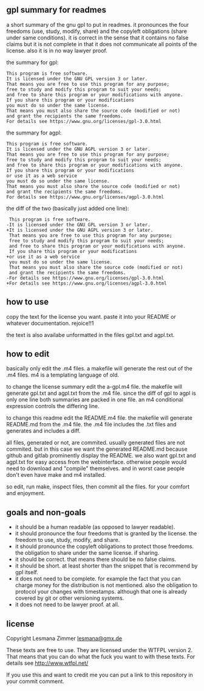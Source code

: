 gpl summary for readmes
-----------------------

a short summary of the gnu gpl to put in readmes.
it pronounces the four freedoms (use, study, modify, share)
and the copyleft obligations (share under same conditions).
it is correct in the sense that it contains no false claims
but it is not complete in that it does not communicate
all points of the license.
also it is in no way lawyer proof.

the summary for gpl:

    This program is free software.
    It is licensed under the GNU GPL version 3 or later.
    That means you are free to use this program for any purpose;
    free to study and modify this program to suit your needs;
    and free to share this program or your modifications with anyone.
    If you share this program or your modifications
    you must do so under the same license.
    That means you must also share the source code (modified or not)
    and grant the recipients the same freedoms.
    For details see https://www.gnu.org/licenses/gpl-3.0.html


the summary for agpl:

    This program is free software.
    It is licensed under the GNU AGPL version 3 or later.
    That means you are free to use this program for any purpose;
    free to study and modify this program to suit your needs;
    and free to share this program or your modifications with anyone.
    If you share this program or your modifications
    or use it as a web service
    you must do so under the same license.
    That means you must also share the source code (modified or not)
    and grant the recipients the same freedoms.
    For details see https://www.gnu.org/licenses/agpl-3.0.html


the diff of the two (basically just added one line):

     This program is free software.
    -It is licensed under the GNU GPL version 3 or later.
    +It is licensed under the GNU AGPL version 3 or later.
     That means you are free to use this program for any purpose;
     free to study and modify this program to suit your needs;
     and free to share this program or your modifications with anyone.
     If you share this program or your modifications
    +or use it as a web service
     you must do so under the same license.
     That means you must also share the source code (modified or not)
     and grant the recipients the same freedoms.
    -For details see https://www.gnu.org/licenses/gpl-3.0.html
    +For details see https://www.gnu.org/licenses/agpl-3.0.html


how to use
----------

copy the text for the license you want.
paste it into your README or whatever documentation.
rejoice!!1

the text is also availabe unformatted in the files gpl.txt and agpl.txt.

how to edit
-----------

basically only edit the .m4 files.
a makefile will generate the rest out of the .m4 files.
m4 is a templating language of old.

to change the license summary edit the a-gpl.m4 file.
the makefile will generate gpl.txt and agpl.txt from the .m4 file.
since the diff of gpl to agpl is only one line
both summaries are packed in one file.
an m4 conditional expression controls the differing line.

to change this readme edit the README.m4 file.
the makefile will generate README.md from the .m4 file.
the .m4 file includes the .txt files and generates and includes a diff.

all files, generated or not, are commited.
usually generated files are not commited.
but in this case we want the generated README.md
because github and gitlab prominently display the README.
we also want gpl.txt and agpl.txt for easy access from the webinterface.
otherwise people would need to download and "compile" themselves.
and in worst case people don't even have make and m4 installed.

so edit, run make, inspect files, then commit all the files.
for your comfort and enjoyment.

goals and non-goals
-------------------

* it should be a human readable (as opposed to lawyer readable).
* it should pronounce the four freedoms that is granted by the license.
  the freedom to use, study, modify, and share.
* it should pronounce the copyleft obligations to protect those freedoms.
  the obligation to share under the same license. if sharing.
* it should be correct. that means there should be no false claims.
* it should be short.
  at least shorter than the snippet that is recommend by gpl itself.
* it does not need to be complete.
  for example the fact that you can charge money for the distribution is not mentioned.
  also the obligation to protocol your changes with timestamps.
  although that one is already covered by git or other versioning systems.
* it does not need to be lawyer proof. at all.

license
-------

Copyright Lesmana Zimmer lesmana@gmx.de

These texts are free to use.
They are licensed under the WTFPL version 2.
That means that you can do what the fuck
you want to with these texts.
For details see http://www.wtfpl.net/

If you use this and want to credit me
you can put a link to this repository in your commit comment.
